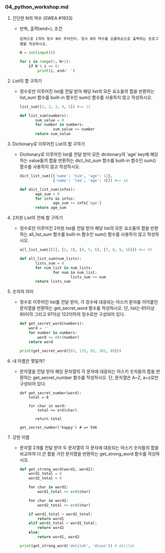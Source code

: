 ### 04_python_workshop.md

1. 간단한 N의 약수 (SWEA #1933)

   - 반복, 출력(end=), 조건

     ```
     입력으로 1개의 정수 N이 주어진다. 정수 N의 약수를 오름차순으로 출력하는 프로그램을 작성하시오.
     ```

     ```python
     N = int(input())
     
     for i in range(1, N+1):
         if N % i == 0:
             print(i, end=' ')
     ```


   

2. List의 합 구하기

   * 정수로만 이루어진 list를 전달 받아 해당 list의 모든 요소들의 합을 반환하는 list_sum 함수를 built-in 함수인 sum() 함수를 사용하지 않고 작성하시오.

     ```python
     list_sum([1, 2, 3, 4, 5]) #=> 15
     ```

     ```python
     def list_sum(numbers):
     		sum_value = 0
     		for number in numbers:
     				sum_value += number
     		return sum_value
     ```

   

3. Dictionary로 이루어진 List의 합 구하기

   * Dictionary로 이루어진 list를 전달 받아 모든 dictionary의 'age' key에 해당하는 value들의 합을 반환하는 dict_list_sum 함수를 built-in 함수인 sum() 함수를 사용하지 않고 작성하시오.

     ```python
     dict_list_sum([{'name': 'kim', 'age': 12}, 
                    {'name': 'lee', 'age': 4}]) #=> 16
     ```

     ```python
     def dict_list_sum(infos):
     		age_sum = 0
     		for info in infos:
     				age_sum += info['age']
     		return age_sum
     ```

     

   

   

4. 2차원 List의 전체 합 구하기

   * 정수로만 이루어진 2차원 list를 전달 받아 해당 list의 모든 요소들의 합을 반환하는 all_list_sum 함수를 built-in 함수인 sum() 함수를 사용하지 않고 작성하시오.

     ```python
     all_list_sum([[1], [2, 3], [4, 5, 6], [7, 8, 9, 10]]) #=> 55
     ```

     ```python
     def all_list_sum(num_lists):
     		lists_sum = 0
     		for num_list in num_lists:
     				for num in num_list:
     						lists_sum += num
     		return lists_sum
     ```

   

5. 숫자의 의미

   * 정수로 이루어진 list를 전달 받아, 각 정수에 대응되는 아스키 문자를 이어붙인문자열을 반환하는 get_secret_word 함수를 작성하시오. 
     단, list는 65이상 90이하 그리고 97이상 122이하의 정수로만 구성되어 있다.

     ```python
     def get_secret_word(numbers):
         word = ''
         for number in numbers:
             word += chr(number)
         return word
     
     print(get_secret_word([83, 115, 65, 102, 89]))
     ```



6. 내 이름은 몇일까?

   * 문자열을 전달 받아 해당 문자열의 각 문자에 대응되는 아스키 숫자들의 합을 반환하는 get_secret_number 함수를 작성하시오. 단, 문자열은 A~Z, a~z로만 구성되어 있다.

     ```
     def get_secret_number(word):
         total = 0
     
         for char in word:
             total += ord(char)
     		
     		return total
     
     get_secret_number('happy') # => 546
     ```



7. 강한 이름

   * 문자열 2개를 전달 받아 두 문자열의 각 문자에 대응되는 아스키 숫자들의 합을 비교하여 더 큰 합을 가진 문자열을 반환하는 get_strong_word 함수를 작성하시오.

     ```python
     def get_strong_word(word1, word2):
         word1_total = 0
         word2_total = 0
     
         for char in word1:
             word1_total += ord(char)
     
         for char in word2:
             word2_total += ord(char)
     
         if word1_total > word2_total:
             return word1
         elif word1_total < word2_total:
             return word2
         else:
             return word1, word2
     
     print(get_strong_word('delilah', 'dixon')) # delilah
     ```

     





